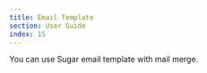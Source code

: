 ```yaml
---
title: Email Template
section: User Guide
index: 15
---
```


You can use Sugar email template with mail merge.
